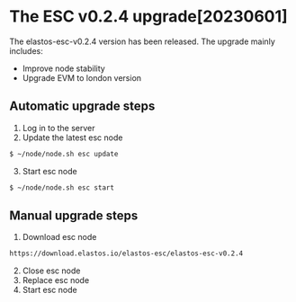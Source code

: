 # The ESC v0.2.4 upgrade[20230601]

The elastos-esc-v0.2.4 version has been released. The upgrade mainly includes:
-  Improve node stability
-  Upgrade EVM to london version

## Automatic upgrade steps

1. Log in to the server
2. Update the latest esc node

```bash
$ ~/node/node.sh esc update
```

3. Start esc node

```bash
$ ~/node/node.sh esc start
```


## Manual upgrade steps

1. Download esc node

```bash
https://download.elastos.io/elastos-esc/elastos-esc-v0.2.4
```

2. Close esc node
3. Replace esc node
4. Start esc node
